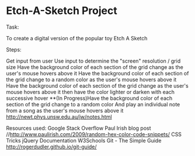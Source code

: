 # Etch-A-Sketch Project

Task:

To create a digital version of the popular toy Etch A Sketch

Steps:

Get input from user
Use input to determine the "screen" resolution / grid size
Have the background color of each section of the grid change as the user's mouse hovers above it
Have the background color of each section of the grid change to a random color as the user's mouse hovers above it
Have the background color of each section of the grid change as the user's mouse hovers above it then have the color lighter or darken with each successive hover
**(In Progress)Have the background color of each section of the grid change to a random color And play an individual note from a song as the user's mouse hovers above it http://newt.phys.unsw.edu.au/jw/notes.html



Resources used:
Google
Stack Overflow
Paul Irish blog post //http://www.paulirish.com/2009/random-hex-color-code-snippets/
CSS Tricks
jQuery Documentation
W3Schools
Git - The Simple Guide http://rogerdudler.github.io/git-guide/


